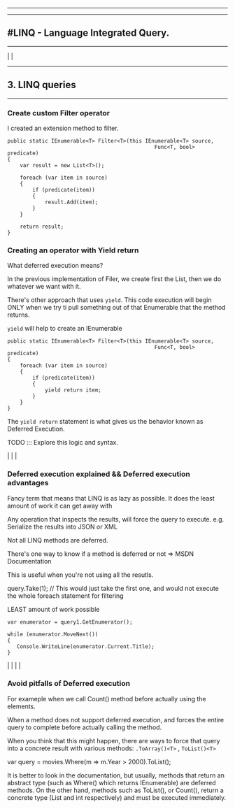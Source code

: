 
---------------------------------------------------------------------------
---------------------------------------------------------------------------
#LINQ - Language Integrated Query.
---------------------------------------------------------------------------
---------------------------------------------------------------------------
|
|
*****************************
## 3. LINQ queries
*****************************

### Create custom Filter operator

I created an extension method to filter.

```
public static IEnumerable<T> Filter<T>(this IEnumerable<T> source,
                                               Func<T, bool> predicate)
{
    var result = new List<T>();

    foreach (var item in source)
    {
        if (predicate(item))
        {
            result.Add(item);
        }
    }

    return result;
}
```

### Creating an operator with Yield return

What deferred execution means?

In the previous implementation of Filer, we create first the List, then we do whatever we want with it.

There's other approach that uses `yield`. This code execution will begin ONLY when we try ti pull something out of that Enumerable that the method returns.

`yield` will help to create an IEnumerable

```
public static IEnumerable<T> Filter<T>(this IEnumerable<T> source,
                                               Func<T, bool> predicate)
{
    foreach (var item in source)
    {
        if (predicate(item))
        {
            yield return item;
        }
    }
}
```
The `yield return` statement is what gives us the behavior known as Deferred Execution.

TODO ::: Explore this logic and syntax.

|
|
|
### Deferred execution explained  && Deferred execution advantages
 Fancy term that means that LINQ is as lazy as possible. It does the least amount of work it can get away with

 Any operation that inspects the results, will force the query to execute.
 e.g. Serialize the results into JSON or XML

 Not all LINQ methods are deferred.

There's one way to know if a method is deferred or not => MSDN Documentation

This is useful when you're not using all the resutls.

query.Take(1); // This would just take the first one, and would not execute the whole foreach statement for filtering

LEAST amount of work possible

 ```
 var enumerator = query1.GetEnumerator();

while (enumerator.MoveNext())
{
    Console.WriteLine(enumerator.Current.Title);
}
```

|
|
|
|
### Avoid pitfalls of Deferred execution  

For exameple when we call Count() method before actually using the elements.

When a method does not support deferred execution, and forces the entire query to complete before actually calling the method.

When you think that this might happen, there are ways to force that query into a concrete result with various methods: `.ToArray()<T>` , `ToList()<T>`

var query =  movies.Where(m => m.Year > 2000).ToList();


It is better to look in the documentation, but usually, methods that return an abstract type (such as Where() which returns IEnumerable) are deferred methods. On the other hand, methods such as ToList(), or Count(), return a concrete type (List<T> and int respectively) and must be executed immediately. 
